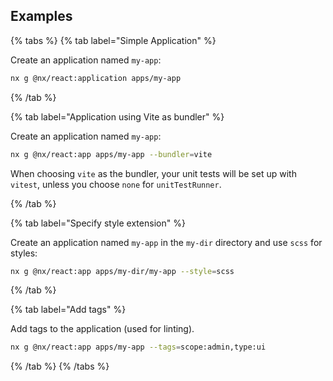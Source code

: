 ## Examples

{% tabs %}
{% tab label="Simple Application" %}

Create an application named `my-app`:

```bash
nx g @nx/react:application apps/my-app
```

{% /tab %}

{% tab label="Application using Vite as bundler" %}

Create an application named `my-app`:

```bash
nx g @nx/react:app apps/my-app --bundler=vite
```

When choosing `vite` as the bundler, your unit tests will be set up with `vitest`, unless you choose `none` for `unitTestRunner`.

{% /tab %}

{% tab label="Specify style extension" %}

Create an application named `my-app` in the `my-dir` directory and use `scss` for styles:

```bash
nx g @nx/react:app apps/my-dir/my-app --style=scss
```

{% /tab %}

{% tab label="Add tags" %}

Add tags to the application (used for linting).

```bash
nx g @nx/react:app apps/my-app --tags=scope:admin,type:ui
```

{% /tab %}
{% /tabs %}
